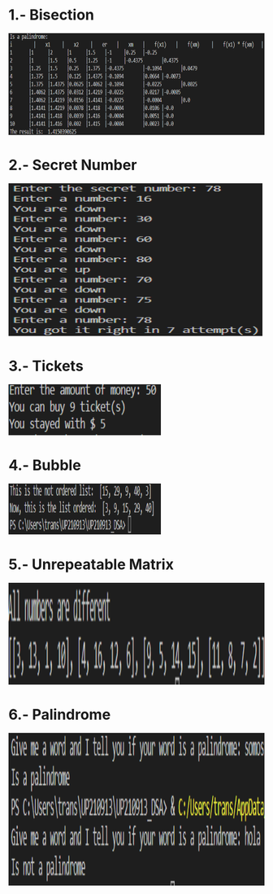 # 1.- Bisection

<img src="https://github.com/UP210913/UP210913_DSA/blob/main/img/p1.png?raw=true" width="900" height="200"/>

# 2.- Secret Number

<img src="https://github.com/UP210913/UP210913_DSA/blob/main/img/p2.png?raw=true" width="500" height="300"/>

# 3.- Tickets

<img src="https://github.com/UP210913/UP210913_DSA/blob/main/img/p3.png?raw=true" width="300" height="100"/>

# 4.- Bubble

<img src="https://github.com/UP210913/UP210913_DSA/blob/main/img/p4.png?raw=true" width="300" height="100"/>

# 5.- Unrepeatable Matrix

<img src="https://github.com/UP210913/UP210913_DSA/blob/main/img/p5.png?raw=true" width="700" height="200"/>

# 6.- Palindrome

<img src="https://github.com/UP210913/UP210913_DSA/blob/main/img/p6.png?raw=true" width="600" height="300"/>
